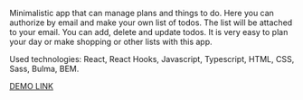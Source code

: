 Minimalistic app that can manage plans and things to do. Here you can authorize by email and make your own list of todos. The list will be attached to your email. You can add, delete and update todos. It is very easy to plan your day or make shopping or other lists with this app.

Used technologies: React, React Hooks, Javascript, Typescript, HTML, CSS, Sass, Bulma, BEM.

[DEMO LINK](https://sh1gatsu.github.io/Todo-app/)
